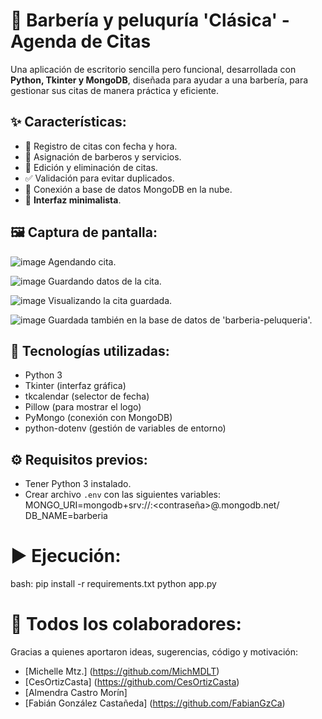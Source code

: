 # 💈 Barbería y peluquría 'Clásica' - Agenda de Citas

Una aplicación de escritorio sencilla pero funcional,
desarrollada con **Python, Tkinter y MongoDB**, 
diseñada para ayudar a una barbería, 
para gestionar sus citas de manera práctica y eficiente.


## ✨ Características:
- 📅 Registro de citas con fecha y hora.
- 🧍 Asignación de barberos y servicios.
- 🔁 Edición y eliminación de citas.
- ✅ Validación para evitar duplicados.
- 💾 Conexión a base de datos MongoDB en la nube.
- 🎨 **Interfaz minimalista**.


## 🖼️ Captura de pantalla:
![image](https://github.com/user-attachments/assets/8d614c50-3235-43dc-b312-e4dc7d6e2b35)
Agendando cita.

![image](https://github.com/user-attachments/assets/3d9a80ea-7137-41ee-b09e-5edc1b16cb3e)
Guardando datos de la cita.

![image](https://github.com/user-attachments/assets/babf534f-f659-4ef6-8563-5bc02a091cc1)
Visualizando la cita guardada.

![image](https://github.com/user-attachments/assets/8be4b644-beac-4377-9ce3-8b470b7a58d1)
Guardada también en la base de datos de 'barberia-peluqueria'.


## 🚀 Tecnologías utilizadas:
- Python 3
- Tkinter (interfaz gráfica)
- tkcalendar (selector de fecha)
- Pillow (para mostrar el logo)
- PyMongo (conexión con MongoDB)
- python-dotenv (gestión de variables de entorno)


## ⚙️ Requisitos previos:
- Tener Python 3 instalado.
- Crear archivo `.env` con las siguientes variables:
MONGO_URI=mongodb+srv://<usuario>:<contraseña>@<cluster>.mongodb.net/
DB_NAME=barberia


# ▶️ Ejecución:
bash:
pip install -r requirements.txt
python app.py


# 👥 Todos los colaboradores:
Gracias a quienes aportaron ideas, sugerencias, código y motivación:

- [Michelle Mtz.] (https://github.com/MichMDLT)
- [CesOrtizCasta] (https://github.com/CesOrtizCasta)
- [Almendra Castro Morín]
- [Fabián González Castañeda] (https://github.com/FabianGzCa)
